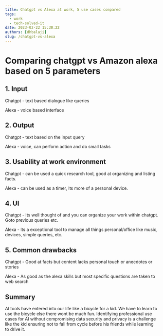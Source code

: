 ```yaml
---
title: Chatgpt vs Alexa at work, 5 use cases compared
tags:
  - work
  - tech-solved-it
date: 2023-02-22 15:30:22
authors: [dhbalaji]
slug: /chatgpt-vs-alexa
---
```


# Comparing chatgpt vs Amazon alexa based on 5 parameters


## 1. Input

Chatgpt - text based dialogue like queries

Alexa - voice based interface


## 2. Output

Chatgpt - text based on the input query

Alexa - voice, can perform action and do small  tasks

## 3. Usability at work environment

Chatgpt - can be used a quick research tool, good at organizing and listing facts.

Alexa - can be used as a timer, Its more of a personal device.

## 4. UI

Chatgpt - Its well thought of and you can organize your work within chatgpt. Goto previous queries etc.

Alexa - Its a exceptional tool to manage all things personal/office like music, devices, simple queries, etc.

## 5. Common drawbacks

Chatgpt - Good at facts but content lacks personal touch or anecdotes or stories

Alexa - As good as the alexa skills but most specific questions are taken to web search

## Summary

AI tools have entered into our life like a bicycle for a kid. We have to learn to use the bicycle else there wont be much fun. Identifying professional use cases for AI without compromising data security and privacy is a challenge like the kid ensuring not to fall from cycle before his friends while learning to drive it.